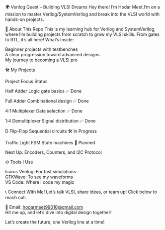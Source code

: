 🌍 Verilog Quest – Building VLSI Dreams
Hey there! I’m Hodar Meet.I’m on a mission to master Verilog/SystemVerilog and break into the VLSI world with hands-on projects.


🚀 About This Repo
This is my learning hub for Verilog and SystemVerilog, where I’m building projects from scratch to grow my VLSI skills. From gates to RTL, it’s all here!
What’s Inside:  

Beginner projects with testbenches  
A clear progression toward advanced designs  
My journey to becoming a VLSI pro


🛠️ My Projects



Project
Focus
Status



Half Adder
Logic gate basics
✅ Done


Full Adder
Combinational design
✅ Done


4:1 Multiplexer
Data selection
✅ Done


1:4 Demultiplexer
Signal distribution
✅ Done


D Flip-Flop
Sequential circuits
🛠️ In Progress


Traffic Light FSM
State machines
📅 Planned


Next Up: Encoders, Counters, and I2C Protocol  

⚙️ Tools I Use

Icarus Verilog: For fast simulations  
GTKWave: To see my waveforms  
VS Code: Where I code my magic


📞 Connect With Me!
Let’s talk VLSI, share ideas, or team up! Click below to reach out:  

  
    
  


📧 Email: hodarmeet99010@gmail.com  
Hit me up, and let’s dive into digital design together!  

Let’s create the future, one Verilog line at a time!
